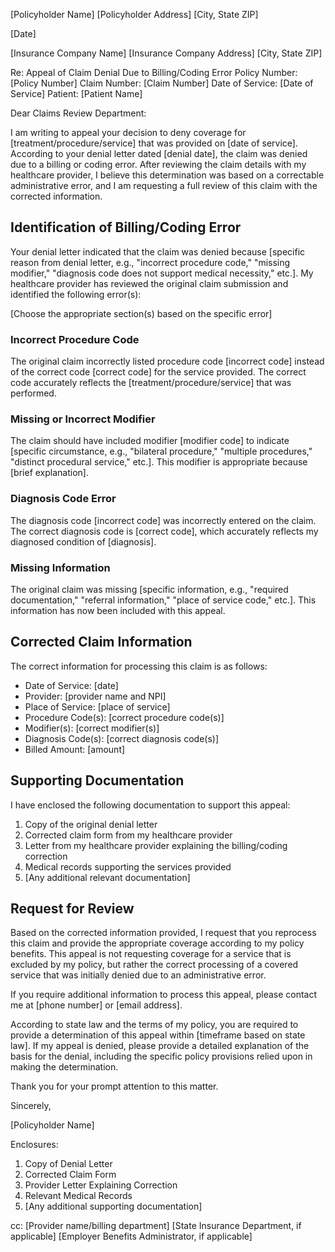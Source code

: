 [Policyholder Name]
[Policyholder Address]
[City, State ZIP]

[Date]

[Insurance Company Name]
[Insurance Company Address]
[City, State ZIP]

Re: Appeal of Claim Denial Due to Billing/Coding Error
Policy Number: [Policy Number]
Claim Number: [Claim Number]
Date of Service: [Date of Service]
Patient: [Patient Name]

Dear Claims Review Department:

I am writing to appeal your decision to deny coverage for [treatment/procedure/service] that was provided on [date of service]. According to your denial letter dated [denial date], the claim was denied due to a billing or coding error. After reviewing the claim details with my healthcare provider, I believe this determination was based on a correctable administrative error, and I am requesting a full review of this claim with the corrected information.

## Identification of Billing/Coding Error

Your denial letter indicated that the claim was denied because [specific reason from denial letter, e.g., "incorrect procedure code," "missing modifier," "diagnosis code does not support medical necessity," etc.]. My healthcare provider has reviewed the original claim submission and identified the following error(s):

[Choose the appropriate section(s) based on the specific error]

### Incorrect Procedure Code
The original claim incorrectly listed procedure code [incorrect code] instead of the correct code [correct code] for the service provided. The correct code accurately reflects the [treatment/procedure/service] that was performed.

### Missing or Incorrect Modifier
The claim should have included modifier [modifier code] to indicate [specific circumstance, e.g., "bilateral procedure," "multiple procedures," "distinct procedural service," etc.]. This modifier is appropriate because [brief explanation].

### Diagnosis Code Error
The diagnosis code [incorrect code] was incorrectly entered on the claim. The correct diagnosis code is [correct code], which accurately reflects my diagnosed condition of [diagnosis].

### Missing Information
The original claim was missing [specific information, e.g., "required documentation," "referral information," "place of service code," etc.]. This information has now been included with this appeal.

## Corrected Claim Information

The correct information for processing this claim is as follows:

- Date of Service: [date]
- Provider: [provider name and NPI]
- Place of Service: [place of service]
- Procedure Code(s): [correct procedure code(s)]
- Modifier(s): [correct modifier(s)]
- Diagnosis Code(s): [correct diagnosis code(s)]
- Billed Amount: [amount]

## Supporting Documentation

I have enclosed the following documentation to support this appeal:

1. Copy of the original denial letter
2. Corrected claim form from my healthcare provider
3. Letter from my healthcare provider explaining the billing/coding correction
4. Medical records supporting the services provided
5. [Any additional relevant documentation]

## Request for Review

Based on the corrected information provided, I request that you reprocess this claim and provide the appropriate coverage according to my policy benefits. This appeal is not requesting coverage for a service that is excluded by my policy, but rather the correct processing of a covered service that was initially denied due to an administrative error.

If you require additional information to process this appeal, please contact me at [phone number] or [email address].

According to state law and the terms of my policy, you are required to provide a determination of this appeal within [timeframe based on state law]. If my appeal is denied, please provide a detailed explanation of the basis for the denial, including the specific policy provisions relied upon in making the determination.

Thank you for your prompt attention to this matter.

Sincerely,

[Policyholder Name]

Enclosures:
1. Copy of Denial Letter
2. Corrected Claim Form
3. Provider Letter Explaining Correction
4. Relevant Medical Records
5. [Any additional supporting documentation]

cc: [Provider name/billing department]
    [State Insurance Department, if applicable]
    [Employer Benefits Administrator, if applicable]
